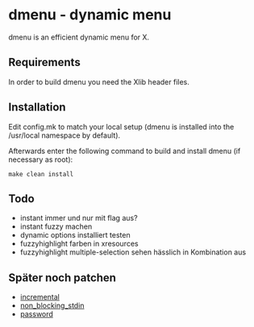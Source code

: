 # dmenu - dynamic menu
dmenu is an efficient dynamic menu for X.

## Requirements
In order to build dmenu you need the Xlib header files.

## Installation
Edit config.mk to match your local setup (dmenu is installed into
the /usr/local namespace by default).

Afterwards enter the following command to build and install dmenu
(if necessary as root):

    make clean install

## Todo
- instant immer und nur mit flag aus?
- instant fuzzy machen 
- dynamic options installiert testen
- fuzzyhighlight farben in xresources
- fuzzyhighlight multiple-selection sehen hässlich in Kombination aus

## Später noch patchen
- [incremental](https://tools.suckless.org/dmenu/patches/incremental/)
- [non_blocking_stdin](https://tools.suckless.org/dmenu/patches/non_blocking_stdin/)
- [password](https://tools.suckless.org/dmenu/patches/password/)
